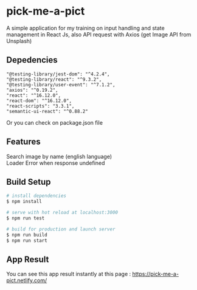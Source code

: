 # pick-me-a-pict

A simple application for my training on input handling and state management in React Js, also API request with Axios (get Image API from Unsplash)

## Depedencies
```
"@testing-library/jest-dom": "^4.2.4",
"@testing-library/react": "^9.3.2",
"@testing-library/user-event": "^7.1.2",
"axios": "^0.19.2",
"react": "^16.12.0",
"react-dom": "^16.12.0",
"react-scripts": "3.3.1",
"semantic-ui-react": "^0.88.2"
 ```
Or you can check on package.json file

## Features
Search image by name (english language) <br />
Loader
Error when response undefined

## Build Setup

``` bash
# install dependencies
$ npm install

# serve with hot reload at localhost:3000
$ npm run test

# build for production and launch server
$ npm run build
$ npm run start
```


## App Result
You can see this app result instantly at this page : https://pick-me-a-pict.netlify.com/
